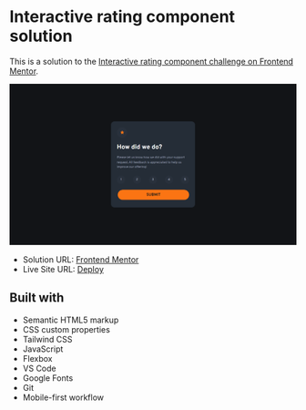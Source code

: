 <h1>Interactive rating component solution</h1>

This is a solution to the [Interactive rating component challenge on Frontend Mentor](https://www.frontendmentor.io/challenges/interactive-rating-component-koxpeBUmI). 




<img src="images/site-image.png"></img>



- Solution URL: [Frontend Mentor]()
- Live Site URL: [Deploy](https://kalebemax.github.io/interactive-rating-component-main/)



<h2>Built with</h2>

- Semantic HTML5 markup
- CSS custom properties
- Tailwind CSS
- JavaScript
- Flexbox
- VS Code
- Google Fonts
- Git
- Mobile-first workflow

